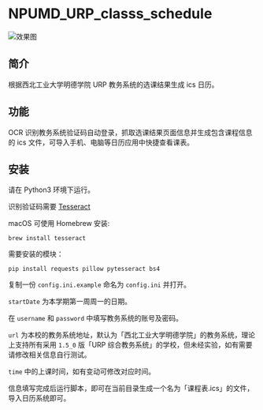# NPUMD_URP_classs_schedule

![效果图](https://i.loli.net/2019/11/23/Zg76kDsXiWajOcz.png)

## 简介

根据西北工业大学明德学院 URP 教务系统的选课结果生成 ics 日历。

## 功能

OCR 识别教务系统验证码自动登录，抓取选课结果页面信息并生成包含课程信息的 ics 文件，可导入手机、电脑等日历应用中快捷查看课表。

## 安装

请在 Python3 环境下运行。

识别验证码需要 [Tesseract](https://github.com/tesseract-ocr/tesseract)

macOS 可使用 Homebrew 安装:

`brew install tesseract`

需要安装的模块：

`pip install requests pillow pytesseract bs4`

复制一份 `config.ini.example` 命名为 `config.ini` 并打开。

`startDate` 为本学期第一周周一的日期。

在 `username` 和 `password` 中填写教务系统的账号及密码。

`url` 为本校的教务系统地址，默认为「西北工业大学明德学院」的教务系统，理论上支持所有采用 `1.5_0` 版「URP 综合教务系统」的学校，但未经实验，如有需要请修改相关信息自行测试。

`time` 中的上课时间，如有变动可修改对应时间。

信息填写完成后运行脚本，即可在当前目录生成一个名为「课程表.ics」的文件，导入日历系统即可。

